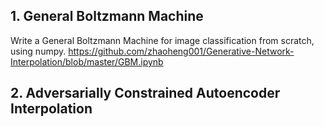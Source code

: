 ## 1. General Boltzmann Machine
Write a General Boltzmann Machine for image classification from scratch, using numpy. https://github.com/zhaoheng001/Generative-Network-Interpolation/blob/master/GBM.ipynb
## 2. Adversarially Constrained Autoencoder Interpolation

